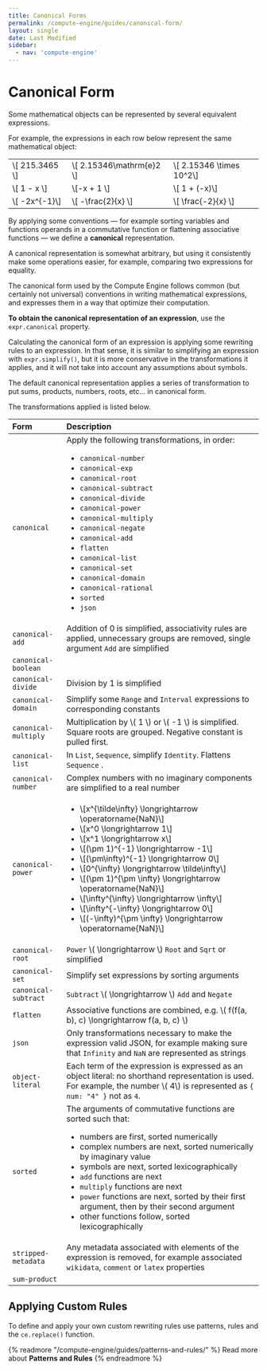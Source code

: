 ```yaml
---
title: Canonical Forms
permalink: /compute-engine/guides/canonical-form/
layout: single
date: Last Modified
sidebar:
  - nav: 'compute-engine'
---
```


# Canonical Form

Some mathematical objects can be represented by several equivalent expressions.

For example, the expressions in each row below represent the same mathematical
object:

<div class="equal-width-columns">

|                  |                            |                            |
| --------------- | ------------------------- | ------------------------- |
| \\[ 215.3465 \\] | \\[ 2.15346\mathrm{e}2 \\] | \\[ 2.15346 \times 10^2\\] |
| \\[ 1 - x \\]    | \\[-x + 1 \\]              | \\[ 1 + (-x)\\]            |
| \\[ -2x^{-1}\\]  | \\[ -\frac{2}{x} \\]       | \\[ \frac{-2}{x} \\]       |

</div>

By applying some conventions &mdash; for example sorting variables and functions
operands in a commutative function or flattening associative functions &mdash; 
we define a **canonical** representation.

A canonical representation is somewhat arbitrary, but using it consistently make
some operations easier, for example, comparing two expressions for equality.

The canonical form used by the Compute Engine follows common (but certainly not
universal) conventions in writing mathematical expressions, and expresses them
in a way that optimize their computation.

**To obtain the canonical representation of an expression**, use the
`expr.canonical` property.

Calculating the canonical form of an expression is applying some rewriting rules
to an expression. In that sense, it is similar to simplifying an expression with
`expr.simplify()`, but it is more conservative in the transformations it
applies, and it will not take into account any assumptions about symbols.

The default canonical representation applies a series of transformation to put
sums, products, numbers, roots, etc... in canonical form.

The transformations applied is listed below.

<div class=symbols-table>

| Form                 | Description                                                                                                                                                                                                                                                                                                                                                                                                                                                                                                                                                  |
| :------------------- | :----------------------------------------------------------------------------------------------------------------------------------------------------------------------------------------------------------------------------------------------------------------------------------------------------------------------------------------------------------------------------------------------------------------------------------------------------------------------------------------------------------------------------------------------------------- |
| `canonical`          | Apply the following transformations, in order: <ul><li> `canonical-number`</li><li>`canonical-exp`</li><li>`canonical-root`</li><li>`canonical-subtract`</li><li>`canonical-divide`</li><li>`canonical-power`</li><li>`canonical-multiply`</li><li>`canonical-negate`</li><li>`canonical-add`</li><li>`flatten`</li><li>`canonical-list`</li><li>`canonical-set`</li><li>`canonical-domain`</li><li>`canonical-rational`</li><li>`sorted`</li><li>`json`</li></ul>                                                                                           |
| `canonical-add`      | Addition of 0 is simplified, associativity rules are applied, unnecessary groups are removed, single argument `Add` are simplified                                                                                                                                                                                                                                                                                                                                                                                                                           |
| `canonical-boolean`  |                                                                                                                                                                                                                                                                                                                                                                                                                                                                                                                                                              |
| `canonical-divide`   | Division by 1 is simplified                                                                                                                                                                                                                                                                                                                                                                                                                                                                                                                                  |
| `canonical-domain`   | Simplify some `Range` and `Interval` expressions to corresponding constants                                                                                                                                                                                                                                                                                                                                                                                                                                                                                  |
| `canonical-multiply` | Multiplication by \\( 1 \\) or \\( -1 \\) is simplified. Square roots are grouped. Negative constant is pulled first.                                                                                                                                                                                                                                                                                                                                                                                                                                        |
| `canonical-list`     | In `List`, `Sequence`, simplify `Identity`. Flattens `Sequence` .                                                                                                                                                                                                                                                                                                                                                                                                                                                                                            |
| `canonical-number`   | Complex numbers with no imaginary components are simplified to a real number                                                                                                                                                                                                                                                                                                                                                                                                                                                                                 |
| `canonical-power`    | <ul><li>\\[x^{\tilde\infty} \longrightarrow \operatorname{NaN}\\]</li><li>\\[x^0 \longrightarrow 1\\]</li><li>\\[x^1 \longrightarrow x\\]</li><li>\\[(\pm 1)^{-1} \longrightarrow -1\\]</li><li>\\[(\pm\infty)^{-1} \longrightarrow 0\\]</li><li>\\[0^{\infty} \longrightarrow \tilde\infty\\]</li><li>\\[(\pm 1)^{\pm \infty} \longrightarrow \operatorname{NaN}\\]</li><li>\\[\infty^{\infty} \longrightarrow \infty\\]</li><li>\\[\infty^{-\infty} \longrightarrow 0\\]</li><li>\\[(-\infty)^{\pm \infty} \longrightarrow \operatorname{NaN}\\]</li></ul> |
| `canonical-root`     | `Power` \\( \longrightarrow \\) `Root` and `Sqrt` or simplified                                                                                                                                                                                                                                                                                                                                                                                                                                                                                              |
| `canonical-set`      | Simplify set expressions by sorting arguments                                                                                                                                                                                                                                                                                                                                                                                                                                                                                                                |
| `canonical-subtract` | `Subtract` \\( \longrightarrow \\) `Add` and `Negate`                                                                                                                                                                                                                                                                                                                                                                                                                                                                                                        |
| `flatten`            | Associative functions are combined, e.g. \\( f(f(a, b), c) \longrightarrow f(a, b, c) \\)                                                                                                                                                                                                                                                                                                                                                                                                                                                                    |
| `json`               | Only transformations necessary to make the expression valid JSON, for example making sure that `Infinity` and `NaN` are represented as strings                                                                                                                                                                                                                                                                                                                                                                                                               |
| `object-literal`     | Each term of the expression is expressed as an object literal: no shorthand representation is used. For example, the number \\( 4\\) is represented as `{ num: "4" }` not as `4`.                                                                                                                                                                                                                                                                                                                                                                            |
| `sorted`             | The arguments of commutative functions are sorted such that: <ul><li> numbers are first, sorted numerically </li><li> complex numbers are next, sorted numerically by imaginary value </li><li> symbols are next, sorted lexicographically </li><li> `add` functions are next </li><li> `multiply` functions are next </li><li> `power` functions are next, sorted by their first argument, then by their second argument </li><li> other functions follow, sorted lexicographically</li></ul>                                                               |
| `stripped-metadata`  | Any metadata associated with elements of the expression is removed, for example associated `wikidata`, `comment` or `latex` properties                                                                                                                                                                                                                                                                                                                                                                                                                       |
| `sum-product`        |                                                                                                                                                                                                                                                                                                                                                                                                                                                                                                                                                              |

</div>

## Applying Custom Rules

To define and apply your own custom rewriting rules use patterns, rules and the
`ce.replace()` function.

{% readmore "/compute-engine/guides/patterns-and-rules/" %} Read more about
<strong>Patterns and Rules</strong> {% endreadmore %}
